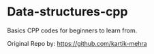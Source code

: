 # Data-structures-cpp

Basics CPP codes for beginners to learn from.

Original Repo by: https://github.com/kartik-mehra

